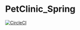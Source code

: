 # PetClinic_Spring
[![CircleCI](https://circleci.com/gh/Jaeykurapati/PetClinic_Spring.svg?style=svg&circle-token=30b2287637e88e7f16110c7b62021d61aaa775a3)](https://circleci.com/gh/Jaeykurapati/PetClinic_Spring)
